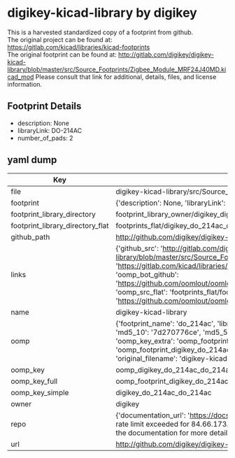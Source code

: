 # digikey-kicad-library by digikey  
This is a harvested standardized copy of a footprint from github.  
The original project can be found at:  
https://gitlab.com/kicad/libraries/kicad-footprints  
The original footprint can be found at:
http://gitlab.com/digikey/digikey-kicad-library/blob/master/src/Source_Footprints/Zigbee_Module_MRF24J40MD.kicad_mod
Please consult that link for additional, details, files, and license information.  
## Footprint Details
* description: None  
* libraryLink: DO-214AC  
* number_of_pads: 2  
## yaml dump  
| Key | Value |  
| --- | --- |  
| file | digikey-kicad-library/src/Source_Footprints/DO-214AC.kicad_mod |  
| footprint | {'description': None, 'libraryLink': 'DO-214AC', 'number_of_pads': 2} |  
| footprint_library_directory | footprint_library_owner/digikey_digikey-kicad-library |  
| footprint_library_directory_flat | footprints_flat/digikey_do_214ac_do_214ac/working |  
| github_path | http://github.com/digikey/digikey-kicad-library/blob/master/src/Source_Footprints/DO-214AC.kicad_mod |  
| links | {'github_src': 'http://gitlab.com/digikey/digikey-kicad-library/blob/master/src/Source_Footprints/Zigbee_Module_MRF24J40MD.kicad_mod', 'github_src_repo': 'https://gitlab.com/kicad/libraries/kicad-footprints', 'oomp_bot': 'footprints/digikey_do_214ac_do_214ac/working', 'oomp_bot_github': 'https://github.com/oomlout/oomlout_oomp_footprint_bot/tree/main/footprints/digikey_do_214ac_do_214ac/working', 'oomp_src_flat': 'footprints_flat/footprints_flat/digikey_do_214ac_do_214ac/working', 'oomp_src_flat_github': 'https://github.com/oomlout/oomlout_oomp_footprint_src/tree/main/footprints_flat/digikey_do_214ac_do_214ac/working'} |  
| name | digikey-kicad-library |  
| oomp | {'footprint_name': 'do_214ac', 'library_name': 'do_214ac_kicad_mod', 'md5': '7d270776ce23ce9eeb6776000b01a889', 'md5_10': '7d270776ce', 'md5_5': '7d270', 'md5_6': '7d2707', 'oomp_key': 'oomp_digikey_do_214ac_do_214ac', 'oomp_key_extra': 'oomp_footprint_digikey_do_214ac_do_214ac', 'oomp_key_full': 'oomp_footprint_digikey_do_214ac_do_214ac_7d2707', 'oomp_key_simple': 'digikey_do_214ac_do_214ac', 'original_filename': 'digikey-kicad-library/src/Source_Footprints/DO-214AC.kicad_mod', 'owner_name': 'digikey'} |  
| oomp_key | oomp_digikey_do_214ac_do_214ac |  
| oomp_key_full | oomp_footprint_digikey_do_214ac_do_214ac |  
| oomp_key_simple | digikey_do_214ac_do_214ac |  
| owner | digikey |  
| repo | {'documentation_url': 'https://docs.github.com/rest/overview/resources-in-the-rest-api#rate-limiting', 'message': "API rate limit exceeded for 84.66.173.59. (But here's the good news: Authenticated requests get a higher rate limit. Check out the documentation for more details.)"} |  
| url | http://github.com/digikey/digikey-kicad-library |  

